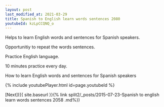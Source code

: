 ```yaml
---
layout: post
last_modified_at: 2021-03-29
title: Spanish to English learn words sentences 2080 
youtubeId: kzLpCCQNQ_o
---
```

 
 
Helps to learn English words and sentences for Spanish speakers.

Opportunitiy to repeat the words sentences. 

Practice English language. 
 
10 minutes practice every day. 
 
How to learn English words and sentences for Spanish speakers 
 
{% include youtubePlayer.html id=page.youtubeId %}
 
 
[Next]({{ site.baseurl }}{% link  split2/_posts/2015-07-23-Spanish to english learn words sentences 2058 .md%})
 
